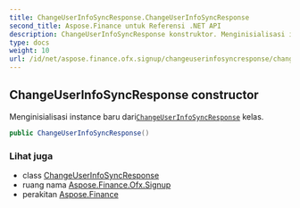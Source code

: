 ```yaml
---
title: ChangeUserInfoSyncResponse.ChangeUserInfoSyncResponse
second_title: Aspose.Finance untuk Referensi .NET API
description: ChangeUserInfoSyncResponse konstruktor. Menginisialisasi instance baru dariChangeUserInfoSyncResponse kelas.
type: docs
weight: 10
url: /id/net/aspose.finance.ofx.signup/changeuserinfosyncresponse/changeuserinfosyncresponse/
---
```

## ChangeUserInfoSyncResponse constructor

Menginisialisasi instance baru dari[`ChangeUserInfoSyncResponse`](../) kelas.

```csharp
public ChangeUserInfoSyncResponse()
```

### Lihat juga

* class [ChangeUserInfoSyncResponse](../)
* ruang nama [Aspose.Finance.Ofx.Signup](../../changeuserinfosyncresponse/)
* perakitan [Aspose.Finance](../../../)


